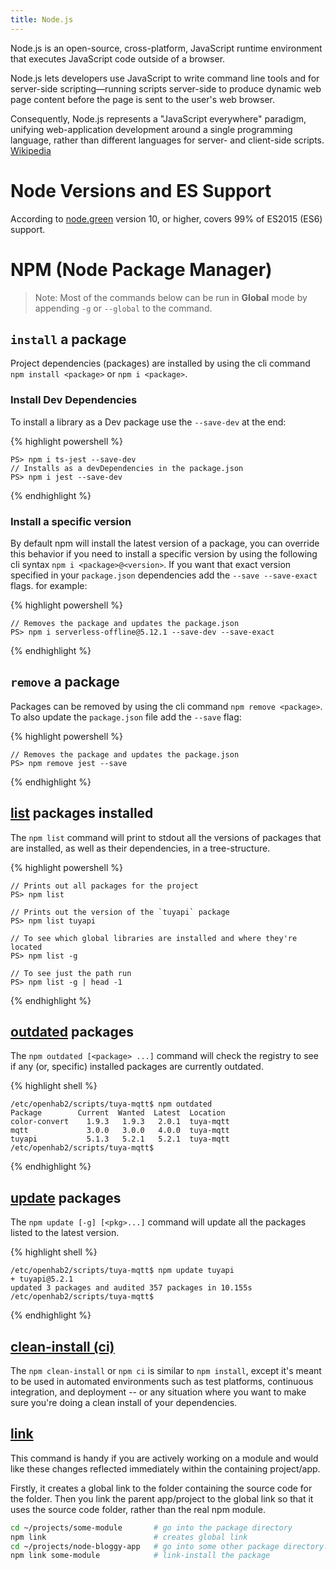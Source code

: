 ```yaml
---
title: Node.js
---
```


Node.js is an open-source, cross-platform, JavaScript runtime environment that executes JavaScript code outside of a browser. 

Node.js lets developers use JavaScript to write command line tools and for server-side scripting—running scripts server-side to produce dynamic web page content before the page is sent to the user's web browser. 

Consequently, Node.js represents a "JavaScript everywhere" paradigm, unifying web-application development around a single programming language, rather than different languages for server- and client-side scripts. [Wikipedia](https://en.wikipedia.org/wiki/Node.js)

# Node Versions and ES Support

According to [node.green](https://node.green/) version 10, or higher, covers 99%  of ES2015 (ES6) support.

# NPM (Node Package Manager)

>Note: Most of the commands below can be run in **Global** mode by appending `-g` or `--global` to the command.

## `install` a package

Project dependencies (packages) are installed by using the cli command `npm install <package>` or `npm i <package>`.

### Install Dev Dependencies

To install a library as a Dev package use the `--save-dev` at the end:

{% highlight powershell %}

    PS> npm i ts-jest --save-dev
    // Installs as a devDependencies in the package.json
    PS> npm i jest --save-dev
   
{% endhighlight %}

### Install a specific version

By default npm will install the latest version of a package, you can override this behavior if you need to install a specific version by using the following cli syntax `npm i <package>@<version>`. If you want that exact version specified in your `package.json` dependencies add the `--save --save-exact` flags. for example:

{% highlight powershell %}

    // Removes the package and updates the package.json
    PS> npm i serverless-offline@5.12.1 --save-dev --save-exact
{% endhighlight %}

## `remove` a package

Packages can be removed by using the cli command `npm remove <package>`. To also update the `package.json` file add the `--save` flag:

{% highlight powershell %}

    // Removes the package and updates the package.json
    PS> npm remove jest --save
{% endhighlight %}

## [list](https://docs.npmjs.com/cli/ls.html) packages installed

The `npm list` command will print to stdout all the versions of packages that are installed, as well as their dependencies, in a tree-structure.

{% highlight powershell %}

    // Prints out all packages for the project
    PS> npm list

    // Prints out the version of the `tuyapi` package
    PS> npm list tuyapi

    // To see which global libraries are installed and where they're located
    PS> npm list -g

    // To see just the path run
    PS> npm list -g | head -1
{% endhighlight %}

## [outdated](https://docs.npmjs.com/cli/outdated) packages

The `npm outdated [<package> ...]` command  will check the registry to see if any (or, specific) installed packages are currently outdated.

{% highlight shell %}

    /etc/openhab2/scripts/tuya-mqtt$ npm outdated
    Package        Current  Wanted  Latest  Location
    color-convert    1.9.3   1.9.3   2.0.1  tuya-mqtt
    mqtt             3.0.0   3.0.0   4.0.0  tuya-mqtt
    tuyapi           5.1.3   5.2.1   5.2.1  tuya-mqtt
    /etc/openhab2/scripts/tuya-mqtt$

{% endhighlight %}

## [update](https://docs.npmjs.com/cli/update) packages

The `npm update [-g] [<pkg>...]` command will update all the packages listed to the latest version.

{% highlight shell %}

    /etc/openhab2/scripts/tuya-mqtt$ npm update tuyapi
    + tuyapi@5.2.1
    updated 3 packages and audited 357 packages in 10.155s
    /etc/openhab2/scripts/tuya-mqtt$

{% endhighlight %}

## [clean-install (ci)](https://docs.npmjs.com/cli/v8/commands/npm-ci)

The `npm clean-install` or `npm ci` is similar to `npm install`, except it's meant to be used in automated environments such as test platforms, continuous integration, and deployment -- or any situation where you want to make sure you're doing a clean install of your dependencies.

## [link](https://docs.npmjs.com/cli/v7/commands/npm-link/)

This command is handy if you are actively working on a module and would like these changes reflected immediately within the containing project/app.

Firstly, it creates a global link to the folder containing the source code for the folder.
Then you link the parent app/project to the global link so that it uses the source code folder, rather than the real npm module.

``` sh
cd ~/projects/some-module       # go into the package directory
npm link                        # creates global link
cd ~/projects/node-bloggy-app   # go into some other package directory.
npm link some-module            # link-install the package

```
